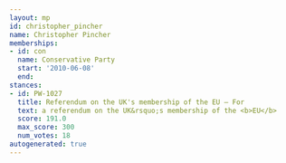 ```yaml
---
layout: mp
id: christopher_pincher
name: Christopher Pincher
memberships:
- id: con
  name: Conservative Party
  start: '2010-06-08'
  end: 
stances:
- id: PW-1027
  title: Referendum on the UK's membership of the EU — For
  text: a referendum on the UK&rsquo;s membership of the <b>EU</b>
  score: 191.0
  max_score: 300
  num_votes: 18
autogenerated: true
---
```

